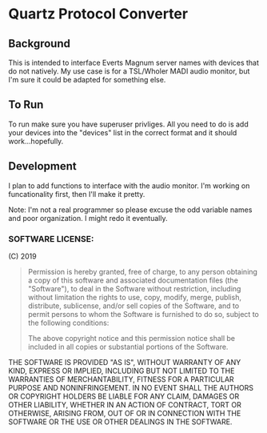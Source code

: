 # Quartz Protocol Converter

## Background
This is intended to interface Everts Magnum server names with devices that do not natively. My use case is for a TSL/Wholer MADI audio monitor, but I'm sure it could be adapted for something else.

## To Run
To run make sure you have superuser privliges. All you need to do is add your devices into the "devices" list in the correct format and it should work...hopefully.


## Development
I plan to add functions to interface with the audio monitor. I'm working on funcationality first, then I'll make it pretty.


Note: I'm not a real programmer so please excuse the odd variable names and poor organization. I might redo it eventually.

### SOFTWARE LICENSE:
(C) 2019 
>Permission is hereby granted, free of charge, to any person obtaining a copy of this software and associated documentation files (the "Software"), to deal in the Software without restriction, including without limitation the rights to use, copy, modify, merge, publish, distribute, sublicense, and/or sell copies of the Software, and to permit persons to whom the Software is furnished to do so, subject to the following conditions:
>
>The above copyright notice and this permission notice shall be included in all copies or substantial portions of the Software.
>
THE SOFTWARE IS PROVIDED "AS IS", WITHOUT WARRANTY OF ANY KIND, EXPRESS OR IMPLIED, INCLUDING BUT NOT LIMITED TO THE WARRANTIES OF MERCHANTABILITY, FITNESS FOR A PARTICULAR PURPOSE AND NONINFRINGEMENT. IN NO EVENT SHALL THE AUTHORS OR COPYRIGHT HOLDERS BE LIABLE FOR ANY CLAIM, DAMAGES OR OTHER LIABILITY, WHETHER IN AN ACTION OF CONTRACT, TORT OR OTHERWISE, ARISING FROM, OUT OF OR IN CONNECTION WITH THE SOFTWARE OR THE USE OR OTHER DEALINGS IN THE SOFTWARE.